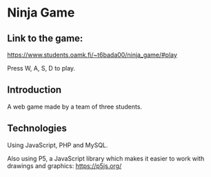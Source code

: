 # Ninja Game

## Link to the game: 
https://www.students.oamk.fi/~t6bada00/ninja_game/#play

Press W, A, S, D to play.

## Introduction 
A web game made by a team of three students.

## Technologies
Using JavaScript, PHP and MySQL. 

Also using P5, a JavaScript library which makes it easier to work with drawings and graphics: https://p5js.org/
